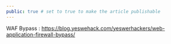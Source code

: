 ```yaml
---
public: true # set to true to make the article publishable
---
```


WAF Bypass : <https://blog.yeswehack.com/yeswerhackers/web-application-firewall-bypass/>
